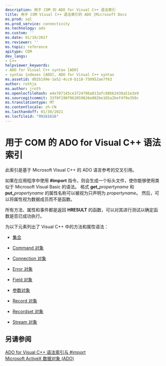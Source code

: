 ```yaml
---
description: 用于 COM 的 ADO for Visual C++ 语法索引‎
title: 用于 COM Visual C++ 语法索引的 ADO |Microsoft Docs
ms.prod: sql
ms.prod_service: connectivity
ms.technology: ado
ms.custom: ''
ms.date: 01/19/2017
ms.reviewer: ''
ms.topic: reference
apitype: COM
dev_langs:
- C++
helpviewer_keywords:
- ADO for Visual C++ syntax [ADO]
- syntax indexes [ADO], ADO for Visual C++ syntax
ms.assetid: d02b199e-1e52-4cc9-b118-750952ae7f63
author: rothja
ms.author: jroth
ms.openlocfilehash: e4e707145ce3724706a813afc886b3438a51e3e9
ms.sourcegitcommit: 33f0f190f962059826e002be165a2bef4f9e350c
ms.translationtype: MT
ms.contentlocale: zh-CN
ms.lasthandoff: 01/30/2021
ms.locfileid: "99161616"
---
```

# <a name="ado-for-visual-c-syntax-index-for-com"></a>用于 COM 的 ADO for Visual C++ 语法索引‎
此索引是基于 Microsoft Visual C++ 的 ADO 语言参考的交叉引用。  
  
 如果在应用程序中使用 **#import** 指令，则会生成一个标头文件，使你能够使用类似于 Microsoft Visual Basic 的语法。 格式 **get_**_propertyname_ 和 **put_**_propertyname_ 的属性名称可以被视为只声明为 *propertyname*。 然后，可以将属性视为数据成员而不是函数。  
  
 所有方法、属性和事件都是返回 **HRESULT** 的函数，可以对其进行测试以确定函数是否已成功执行。  
  
 为以下元素列出了 Visual C++ 中的方法和属性语法：  
  
-   [集合](./collections-ado-for-visual-c-syntax.md)  
  
-   [Command 对象](./command-ado-for-visual-c-syntax.md)  
  
-   [Connection 对象](./connection-ado-for-visual-c-syntax.md)  
  
-   [Error 对象](./error-ado-for-visual-c-syntax.md)  
  
-   [Field 对象](./field-ado-for-visual-c-syntax.md)  
  
-   [参数对象](./parameter-ado-for-visual-c-syntax.md)  
  
-   [Record 对象](./record-ado-for-visual-c-syntax.md)  
  
-   [Recordset 对象](./recordset-ado-for-visual-c-syntax.md)  
  
-   [Stream 对象](./stream-ado-for-visual-c-syntax.md)  
  
## <a name="see-also"></a>另请参阅  
 [ADO for Visual C++ 语法索引与 #import](./ado-for-visual-c-syntax-index-with-sharpimport.md)   
 [Microsoft ActiveX 数据对象 (ADO)](../../microsoft-activex-data-objects-ado.md)
